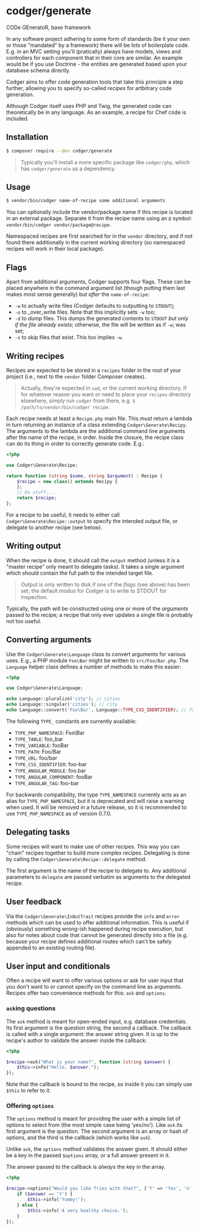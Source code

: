# codger/generate
CODe GEneratoR, base framework

In any software project adhering to some form of standards (be it your own or
those "mandated" by a framework) there will be lots of boilerplate code. E.g.
in an MVC setting you'll (pratically) always have models, views and controllers
for each component that in their core are similar. An example would be if you
use Doctrine - the entities are generated based upon your database schema
directly.

Codger aims to offer code generation tools that take this principle a step
further, allowing you to specify so-called _recipes_ for artbitrary code
generation.

Although Codger itself uses PHP and Twig, the generated code can theoretically
be in any language. As an example, a recipe for Chef code is included.

## Installation
```sh
$ composer require --dev codger/generate
```

> Typically you'll install a more specific package like `codger/php`, which has
> `codger/generate` as a dependency.

## Usage
```sh
$ vendor/bin/codger name-of-recipe some additional arguments
```

You can optionally include the vendor/package name if this recipe is located in
an external package. Separate it from the recipe name using an `@` symbol:
`vendor/bin/codger vendor/package@recipe`.

Namespaced recipes are first searched for in the `vendor` directory, and if not
found there additionally in the current working directory (so namespaced recipes
will work in their local package).

## Flags
Apart from additional arguments, Codger supports four flags. These can be placed
anywhere in the command argument list (though putting them last makes most sense
generally) but _after_ the `name-of-recipe`:

- `-w` to actually write files (Codger defaults to outputting to `STDOUT`);
- `-o` to _over_write files. Note that this implicitly sets `-w` too;
- `-d` to _dump_ files. This dumps the generated contents to `STDOUT` _but only
  if the file already exists_; otherwise, the file will be written as if `-w`;
  was set;
- `-s` to skip files that exist. This too implies `-w`.

## Writing recipes
Recipes are expected to be stored in a `recipes` folder in the root of your
project (i.e., next to the `vendor` folder Composer creates).

> Actually, they're expected in `cwd`, or the current working directory. If for
> whatever reason you want or need to place your `recipes` directory elsewhere,
> simply run `codger` from there, e.g. `$ /path/to/vendor/bin/codger recipe`.

Each recipe needs at least a `Recipe.php` main file. This _must_ return a lambda
in turn returning an instance of a class extending `Codger\Generate\Recipy`. The
arguments to the lambda are the additional command line arguments after the name
of the recipe, in order. Inside the closure, the recipe class can do its thing
in order to correctly generate code. E.g.:

```php
<?php

use Codger\Generate\Recipe;

return function (string $some, string $argument) : Recipe {
    $recipe = new class() extends Recipy {
    };
    // Do stuff...
    return $recipe;
};
```

For a recipe to be useful, it needs to either call
`Codger\Generate\Recipe::output` to specify the intended output file, or
delegate to another recipe (see below).

## Writing output
When the recipe is done, it should call the `output` method (unless it is a
"master recipe" only meant to delegate tasks). It takes a single argument which
should contain the full path to the intended target file.

> Output is only written to disk if one of the _flags_ (see above) has been set;
> the default modus for Codger is to write to STDOUT for inspection.

Typically, the path will be constructed using one or more of the _arguments_
passed to the recipe; a recipe that only ever updates a single file is probably
not too useful.

## Converting arguments
Use the `Codger\Generate\Language` class to convert arguments for various uses.
E.g., a PHP module `Foo\Bar` might be written to `src/Foo/Bar.php`. The
`Language` helper class defines a number of methods to make this easier:

```php
<?php

use Codger\Generate\Language;

echo Language::pluralize('city'); // cities
echo Language::singular('cities'); // city
echo Language::convert('Foo\Bar', Language::TYPE_CSS_IDENTIFIER); // foo-bar

```

The following `TYPE_` constants are currently available:

- `TYPE_PHP_NAMESPACE`: Foo\Bar
- `TYPE_TABLE`: foo_bar
- `TYPE_VARIABLE`: fooBar
- `TYPE_PATH`: Foo/Bar
- `TYPE_URL`: foo/bar
- `TYPE_CSS_IDENTIFIER`: foo-bar
- `TYPE_ANGULAR_MODULE`: foo.bar
- `TYPE_ANGULAR_COMPONENT`: fooBar
- `TYPE_ANGULAR_TAG`: foo-bar

For backwards compatibility, the type `TYPE_NAMESPACE` currently acts as an
alias for `TYPE_PHP_NAMESPACE`, but it is deprecated and will raise a warning
when used. It will be removed in a future release, so it is recommended to use
`TYPE_PHP_NAMESPACE` as of version 0.7.0.

## Delegating tasks
Some recipes will want to make use of other recipes. This way you can "chain"
recipes together to build more complex recipes. Delegating is done by calling
the `Codger\Generate\Recipe::delegate` method.

The first argument is the name of the recipe to delegate to. Any additional
parameters to `delegate` are passed verbatim as arguments to the delegated
recipe.

## User feedback
Via the `Codger\Generate\InOutTrait` recipes provide the `info` and `error`
methods which can be used to offer additional information. This is useful if
(obviously) something wrong-ish happened during recipe execution, but also for
notes about code that cannot be generated directly into a file (e.g. because
your recipe defines additional routes which can't be safely appended to an
existing routing file).

## User input and conditionals
Often a recipe will want to offer various options or ask for user input that you
don't want to or cannot specify on the command line as arguments. Recipes offer
two convenience methods for this: `ask` and `options`.

### `ask`ing questions
The `ask` method is meant for open-ended input, e.g. database credentials. Its
first argument is the question string, the second a callback. The callback is
called with a single argument: the answer string given. It is up to the recipe's
author to validate the answer inside the callback:

```php
<?php

$recipe->ask("What is your name?", function (string $answer) {
    $this->info("Hello, $answer.");
});
```

Note that the callback is bound to the recipe, so inside it you can simply use
`$this` to refer to it.

### Offering `options`
The `options` method is meant for providing the user with a simple list of
options to select from (the most simple case being 'yes/no'). Like `ask` its
first argument is the question. The second argument is an array or hash of
options, and the third is the callback (which works like `ask`).

Unlike `ask`, the `options` method validates the answer given. It should either
be a key in the passed `$options` array, or a full answer present in it.

The answer passed to the callback is _always_ the key in the array.

```php
<?php

$recipe->options("Would you like fries with that?", ['Y' => 'Yes', 'n' => 'no'], function (string $answer) {
    if ($answer == 'Y') {
        $this->info('Yummy!');
    } else {
        $this->info('A very healthy choice.');
    }
});

```

